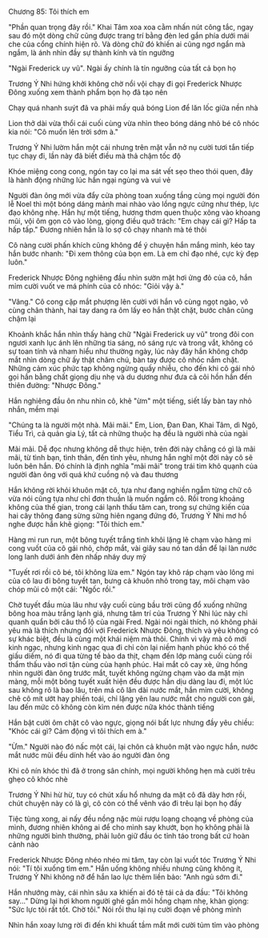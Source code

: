 




Chương 85: Tôi thích em

"Phần quan trọng đây rồi." Khai Tâm xoa xoa cằm nhấn nút công tắc, ngay sau đó một dòng chữ cũng được trang trí bằng đèn led gắn phía dưới mái che của cổng chính hiện rõ. Và dòng chữ đó khiến ai cũng ngơ ngẩn mà ngắm, là ánh nhìn đầy sự thành kính và tín ngưỡng

"Ngài Frederick uy vũ". Ngài ấy chính là tín ngưỡng của tất cả bọn họ

Trương Ý Nhi hứng khởi không chờ nổi vội chạy đi gọi Frederick Nhược Đông xuống xem thành phẩm bọn họ đã tạo nên

Chạy quá nhanh suýt đã va phải mấy quả bóng Lion để lăn lốc giữa nền nhà

Lion thở dài vừa thổi cái cuối cùng vừa nhìn theo bóng dáng nhỏ bé cô nhóc kia nói: "Cô muốn lên trời sớm à."

Trương Ý Nhi lườm hắn một cái nhưng trên mặt vẫn nở nụ cười tươi tắn tiếp tục chạy đi, lần này đã biết điều mà thả chậm tốc độ


Khóe miệng cong cong, ngón tay co lại ma sát vết sẹo theo thói quen, đây là hành động những lúc hắn ngại ngùng và vui vẻ

Người đàn ông mới vừa đẩy cửa phòng toan xuống tầng cùng mọi người đón lễ Noel thì một bóng dáng mảnh mai nhào vào lồng ngực cứng như thép, lực đạo không nhẹ. Hắn hự một tiếng, hương thơm quen thuộc xông vào khoang mũi, vội ôm gọn cô vào lòng, giọng điều quở trách: "Em chạy cái gì? Hấp ta hấp tấp." Đương nhiên hắn là lo sợ cô chạy nhanh mà té thôi

Cô nàng cười phấn khích cũng không để ý chuyện hắn mắng mình, kéo tay hắn bước nhanh: "Đi xem thông của bọn em. Là em chỉ đạo nhé, cực kỳ đẹp luôn."

Frederick Nhược Đông nghiêng đầu nhìn sườn mặt hơi ửng đỏ của cô, hắn mỉm cười vuốt ve má phính của cô nhóc: "Giỏi vậy à."

"Vâng." Cô cong cặp mắt phượng lên cười với hắn vô cùng ngọt ngào, vô cùng chân thành, hai tay dang ra ôm lấy eo hắn thật chặt, bước chân cũng chậm lại

Khoảnh khắc hắn nhìn thấy hàng chữ "Ngài Frederick uy vũ" trong đôi con ngươi xanh lục ánh lên những tia sáng, nó sáng rực và trong vắt, không có sự toan tính và nham hiểu như thường ngày, lúc này đây hắn không chớp mắt nhìn dòng chữ ấy thật chăm chú, bàn tay được cô nhóc nắm chặt. Những cảm xúc phức tạp không ngừng quấy nhiễu, cho đến khi cô gái nhỏ gọi hắn bằng chất giọng dịu nhẹ và du dương như đưa cả cõi hồn hắn đến thiên đường: "Nhược Đông."

Hắn nghiêng đầu ôn nhu nhìn cô, khẽ "ừm" một tiếng, siết lấy bàn tay nhỏ nhắn, mềm mại

"Chúng ta là người một nhà. Mãi mãi." Em, Lion, Đan Đan, Khai Tâm, dì Ngô, Tiểu Trì, cả quản gia Lý, tất cả những thuộc hạ đều là người nhà của ngài


Mãi mãi. Dễ đọc nhưng không dễ thực hiện, trên đời này chẳng có gì là mãi mãi, từ tình bạn, tình thân, đến tình yêu, nhưng hắn nghĩ một đời này cô sẽ luôn bên hắn. Đó chính là định nghĩa "mãi mãi" trong trái tim khô quạnh của người đàn ông với quá khứ cuồng nộ và đau thương

Hắn không rời khỏi khuôn mặt cô, tựa như đang nghiền ngẫm từng chữ cô vừa nói cũng tựa như chỉ đơn thuần là muốn ngắm cô. Rồi trong khoảng không của thế gian, trong cái lạnh thấu tâm can, trong sự chứng kiến của hai cây thông đang sừng sững hiên ngang đứng đó, Trương Ý Nhi mơ hồ nghe được hắn khẽ giọng: "Tôi thích em."

Hàng mi run run, một bông tuyết trắng tinh khôi lặng lẽ chạm vào hàng mi cong vuốt của cô gái nhỏ, chớp mắt, vài giây sau nó tan dần để lại làn nước long lanh dưới ánh đèn nhấp nháy duy mỹ

"Tuyết rơi rồi cô bé, tôi không lừa em." Ngón tay khô ráp chạm vào lông mi của cô lau đi bông tuyết tan, bưng cả khuôn nhỏ trong tay, môi chạm vào chóp mũi cô một cái: "Ngốc rồi."

Chờ tuyết đầu mùa lâu như vậy cuối cùng bầu trời cũng đổ xuống những bông hoa màu trắng lạnh giá, nhưng tâm trí của Trương Ý Nhi lúc này chỉ quanh quẩn bởi câu thổ lộ của ngài Fred. Ngài nói ngài thích, nó không phải yêu mà là thích nhưng đối với Frederick Nhược Đông, thích và yêu không có sự khác biệt, đều là cùng một khái niệm mà thôi. Chính vì vậy mà cô mới kinh ngạc, nhưng kinh ngạc qua đi chỉ còn lại niềm hạnh phúc khó có thể giấu diếm, nó đi qua từng tế bào da thịt, chạm đến lớp màng cuối cùng rồi thẩm thấu vào nơi tận cùng của hạnh phúc. Hai mắt cô cay xè, ửng hồng nhìn người đàn ông trước mắt, tuyết không ngừng chạm vào da mặt mịn màng, mỗi một bông tuyết xuất hiện đều được hắn dịu dàng lau đi, một lúc sau không rõ là bao lâu, trên má cô lăn dài nước mắt, hắn mỉm cười, không chê cô mít ướt hay phiền toái, chỉ lặng yên lau nước mắt cho người con gái, lau đến mức cô không còn kìm nén được nữa khóc thành tiếng

Hắn bật cười ôm chặt cô vào ngực, giọng nói bất lực nhưng đầy yêu chiều: "Khóc cái gì? Cảm động vì tôi thích em à."

"Ừm." Người nào đó nấc một cái, lại chôn cả khuôn mặt vào ngực hắn, nước mắt nước mũi đều dính hết vào áo người đàn ông

Khi cô nín khóc thì đã ở trong sân chính, mọi người không hẹn mà cười trêu ghẹo cô khóc nhè

Trương Ý Nhi hừ hừ, tuy có chút xấu hổ nhưng da mặt cô đã dày hơn rồi, chút chuyện này có là gì, cô còn có thể vênh váo đi trêu lại bọn họ đấy

Tiệc tùng xong, ai nấy đều nồng nặc mùi rượu loạng choạng về phòng của mình, đương nhiên không ai để cho mình say khướt, bọn họ không phải là những người bình thường, phải luôn giữ đầu óc tỉnh táo trong bất cứ hoàn cảnh nào

Frederick Nhược Đông nhéo nhéo mi tâm, tay còn lại vuốt tóc Trương Ý Nhi nói: "Tí tôi xuống tìm em." Hắn uống không nhiều nhưng cũng không ít, Trương Ý Nhi không nỡ để hắn lao lực thêm liền bảo: "Anh ngủ sớm đi."

Hắn nhướng mày, cái nhìn sâu xa khiến ai đó tê tái cả da đầu: "Tôi không say..." Dừng lại hơi khom người ghé gần môi hồng chạm nhẹ, khàn giọng: "Sức lực tôi rất tốt. Chờ tôi." Nói rồi thu lại nụ cười đoạn về phòng mình

Nhìn hắn xoay lưng rời đi đến khi khuất tầm mắt mới cười tủm tỉm vào phòng




